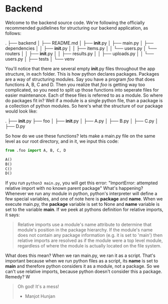 # Backend

Welcome to the backend source code. We're following the officially recommended guidlelines for structuring our backend application, as follows:

.
├── backend
│   ├── README.md
│   ├── __init__.py
│   ├── main.py
│   ├── dependencies 
│   │   ├── __init__.py
│   │   ├── items.py
│   │   └── users.py
│   └── routers
│   │   ├── __init__.py
│   │   ├── results.py
│   │   ├── uploads.py
│   │   └── users.py 
│   ├── tests
│   └── venv
 

You'll notice that there are several empty __init__.py files throughout the app structure, in each folder. This is how python declares packages. Packages are a way of structuring modules. Say you have a program *foo* that does functions A, B, C and D. Then you realize that *foo* is getting way too complicated, so you need to split up those functions into seperate files for easier maintenance. Each of these files is referred to as a module. So where do packages fit in? Well if a module is a single python file, than a package is a collection of python modules. So here's what the structure of our package would look like:

.
├── __init__.py
├── foo
│   ├── __init__.py
│   ├── A.py
│   ├── B.py
│   ├── C.py
│   ├── D.py

So how do we use these functions? lets make a main.py file on the same level as our root directory, and in it, we input this code:

```python
from .foo import A, B, C, D

A()
B()
C()
D()
```
If you run `python3 main.py`, you will get this error: "ImportError: attempted relative import with no known parent package"
What's happening? Whenever we run any module in python, python's interpreter will define a few special variables, and one of note here is __package__ and __name__. When we execute main.py, the __package__ variable is set to None and __name__ variable is set to the variable __main__. If we peek at pythons definition for relative imports, it says:

>Relative imports use a module's name attribute to determine that module's position in the package hierarchy. If the module's name does not contain any package information (e.g. it is set to 'main') then relative imports are resolved as if the module were a top level module, regardless of where the module is actually located on the file system.

What does this mean? When we ran main.py, we ran it as a script. That's important because when we run python files as a script, its __name__ is set to __main__ and therefore python considers it as a module, not a package. So we can't use relative imports, because python doesn't consider this a package.
Remedy? W

> Oh god! It's a mess!
> - Manjot Hunjan